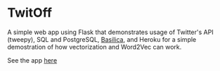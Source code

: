 # TwitOff

A simple web app using Flask that demonstrates usage of Twitter's API (tweepy), SQL and PostgreSQL, [Basilica](https://www.basilica.ai/), and Heroku for a simple demostration of how vectorization and Word2Vec can work. 

See the app [here](https://twitoff.herokuapp.com/)

